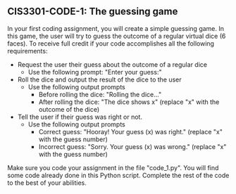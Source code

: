 ## CIS3301-CODE-1: The guessing game

In your first coding assignment, you will create a simple guessing game. In this game, the user will try to guess the outcome of a regular virtual dice (6 faces). To receive full credit if your code accomplishes all the following requirements:

- Request the user their guess about the outcome of a regular dice
  - Use the following prompt: "Enter your guess:"
- Roll the dice and output the result of the dice to the user
  - Use the following output prompts
    - Before rolling the dice: "Rolling the dice..."
    - After rolling the dice: "The dice shows x" (replace "x" with the outcome of the dice)
- Tell the user if their guess was right or not.
  - Use the following output prompts 
    - Correct guess: "Hooray! Your guess (x) was right." (replace "x" with the guess number)
    - Incorrect guess: "Sorry. Your guess (x) was wrong." (replace "x" with the guess number)
 
  
Make sure you code your assignment in the file "code_1.py". You will find some code already done in this Python script. Complete the rest of the code to the best of your abilities.
